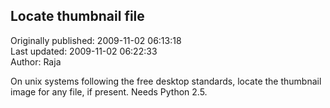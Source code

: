 ## Locate thumbnail file  
Originally published: 2009-11-02 06:13:18  
Last updated: 2009-11-02 06:22:33  
Author: Raja   
  
On unix systems following the free desktop standards, locate the thumbnail image for any file, if present. Needs Python 2.5.